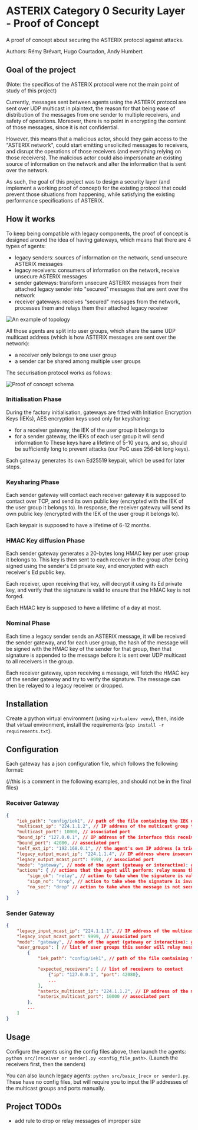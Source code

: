 # ASTERIX Category 0 Security Layer - Proof of Concept

A proof of concept about securing the ASTERIX protocol against attacks.


Authors: Rémy Brévart, Hugo Courtadon, Andy Humbert

## Goal of the project

(Note: the specifics of the ASTERIX protocol were not the main point of study of this project)

Currently, messages sent between agents using the ASTERIX protocol are sent over UDP multicast in plaintext,
the reason for that being ease of distribution of the messages from one sender to multiple receivers, and safety of operations. Moreover, there is no point in encrypting the content of those messages, since it is not confidential.

However, this means that a malicious actor, should they gain access to the "ASTERIX network", could start emitting unsolicited messages to receivers, and disrupt the operations of those receivers (and everything relying on those receivers).
The malicious actor could also impersonate an existing source of information on the network and alter the information that is sent over the network.

As such, the goal of this project was to design a security layer (and implement a working proof of concept) for the existing protocol that could prevent those situations from happening, while satisfying the existing performance specifications of ASTERIX.

## How it works

To keep being compatible with legacy components, the proof of concept is designed around the idea of having gateways, which means that there are 4 types of agents:
- legacy senders: sources of information on the network, send unsecure ASTERIX messages
- legacy receivers: consumers of information on the network, receive unsecure ASTERIX messages
- sender gateways: transform unsecure ASTERIX messages from their attached legacy sender into "secured" messages that are sent over the network
- receiver gateways: receives "secured" messages from the network, processes them and relays them their attached legacy receiver

![An example of topology](schema/Topo.drawio.png)

All those agents are split into user groups, which share the same UDP multicast address (which is how ASTERIX messages are sent over the network):
- a receiver only belongs to one user group
- a sender car be shared among multiple user groups

The securisation protocol works as follows:

![Proof of concept schema](schema/AsterixPOCschema.drawio.png)

### Initialisation Phase
During the factory initialisation, gateways are fitted with Initiation Encryption Keys (IEKs), AES encryption keys used only for keysharing:
- for a receiver gateway, the IEK of the user group it belongs to
- for a sender gateway, the IEKs of each user group it will send information to
These keys have a lifetime of 5-10 years, and so, should be sufficiently long to prevent attacks (our PoC uses 256-bit long keys).

Each gateway generates its own Ed25519 keypair, which be used for later steps.

### Keysharing Phase

Each sender gateway will contact each receiver gateway it is supposed to contact over TCP, and send its own public key (encrypted with the IEK of the user group it belongs to).
In response, the receiver gateway will send its own public key (encrypted with the IEK of the user group it belongs to).

Each keypair is supposed to have a lifetime of 6-12 months.

### HMAC Key diffusion Phase

Each sender gateway generates a 20-bytes long HMAC key per user group it belongs to.
This key is then sent to each receiver in the group after being signed using the sender's Ed private key, and encrypted with each receiver's Ed public key.

Each receiver, upon receiving that key, will decrypt it using its Ed private key, and verify that the signature is valid to ensure that the HMAC key is not forged.

Each HMAC key is supposed to have a lifetime of a day at most.

### Nominal Phase

Each time a legacy sender sends an ASTERIX message, it will be received the sender gateway, and for each user group, the hash of the message will be signed with the HMAC key of the sender for that group, then that signature is appended to the message before it is sent over UDP multicast to all receivers in the group.

Each receiver gateway, upon receiving a message, will fetch the HMAC key of the sender gateway and try to verify the signature. The message can then be relayed to a legacy receiver or dropped.

## Installation

Create a python virtual environment (using ```virtualenv venv```),
then, inside that virtual environment, install the requirements (```pip install -r requirements.txt```).

## Configuration

Each gateway has a json configuration file, which follows the following format:

(//this is a comment in the following examples, and should not be in the final files)
### Receiver Gateway

```json
{
    "iek_path": "config/iek1", // path of the file containing the IEK of the user group this receiver belongs to
    "multicast_ip": "224.1.1.2", // IP address of the multicast group this receiver belongs to
    "multicast_port": 10000, // associated port
    "bound_ip": "127.0.0.1", // IP address of the interface this receiver is bound to (to receive keys)
    "bound_port": 42080, // associated port
    "self_ext_ip": "192.168.0.1", // the agent's own IP address (a trick to fix an issue if sender is on the same machine)
    "legacy_output_mcast_ip": "224.1.1.4", // IP address where insecure messages will be relayed
    "legacy_output_mcast_port": 9998, // associated port
    "mode": "gateway", // mode of the agent (gateway or interactive): gateway means that the agent will act as a gateway, interactive means that the agent will display received messages to the standard output. No legacy receiver is needed if the mode is interactive.
    "actions": { // actions that the agent will perform: relay means that the message will be relayed to the legacy receiver, drop means that the message will be dropped
        "sign_ok": "relay", // action to take when the signature is valid
        "sign_no": "drop", // action to take when the signature is invalid
        "no_sec": "drop" // action to take when the message is not secured
    }
}
```

### Sender Gateway

```json
{
    "legacy_input_mcast_ip": "224.1.1.1", // IP address of the multicast group this sender will receive messages to secure from (where the legacy sender is expected to send messages)
    "legacy_input_mcast_port": 9999, // associated port
    "mode": "gateway", // mode of the agent (gateway or interactive): gateway means that the agent will act as a gateway, interactive means that the agent will send messages from the standard input. No legacy sender is needed if the mode is interactive.
    "user_groups": [ // list of user groups this sender will relay messages to
        {
            "iek_path": "config/iek1", // path of the file containing the IEK of the user group

            "expected_receivers": [ // list of receivers to contact
                {"ip": "127.0.0.1", "port": 42080},
                ...
            ],
            "asterix_multicast_ip": "224.1.1.2", // IP address of the multicast group this sender will send secure messages to
            "asterix_multicast_port": 10000 // associated port
        },
        ...
    ]
}
```

## Usage

Configure the agents using the config files above, then launch the agents: ```python src/[receiver or sender].py <config_file_path>```. (Launch the receivers first, then the senders)

You can also launch legacy agents: ```python src/basic_[recv or sender].py```. These have no config files, but will require you to input the IP addresses of the multicast groups and ports manually.

## Project TODOs

- add rule to drop or relay messages of improper size

